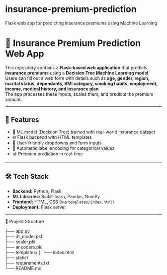 # insurance-premium-prediction
Flask web app for predicting insurance premiums using Machine Learning

# 🚀 Insurance Premium Prediction Web App

This repository contains a **Flask-based web application** that predicts **insurance premiums** using a **Decision Tree Machine Learning model**.  
Users can fill out a web form with details such as **age, gender, region, marital status, dependants, BMI category, smoking habits, employment, income, medical history, and insurance plan**.  
The app processes these inputs, scales them, and predicts the premium amount.

---

## 📌 Features
- 🧠 ML model (Decision Tree) trained with real-world insurance dataset  
- 🌐 Flask backend with HTML templates  
- 📝 User-friendly dropdowns and form inputs  
- 🔄 Automatic label encoding for categorical values  
- 📊 Premium prediction in real-time  

---

## 🛠 Tech Stack
- **Backend:** Python, Flask  
- **ML Libraries:** Scikit-learn, Pandas, NumPy  
- **Frontend:** HTML, CSS (via `templates/index.html`)  
- **Deployment:** Flask server  

---

📂 Project Structure

├── app.py                  
├── dt_model.pkl            
├── scaler.pkl             
├── encoders.pkl            
├── templates/
│   └── index.html          
├── static/                 
├── requirements.txt       
└── README.md             

